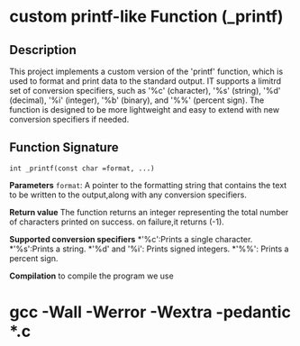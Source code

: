 

# custom printf-like Function (_printf)

## Description

This project implements a custom version of the 'printf' function, which is used
to format and print data to the standard output.
IT supports a limitrd set of conversion specifiers, such as '%c' (character), '%s' (string), '%d' (decimal), '%i' (integer), '%b' (binary), and '%%' (percent sign).
The function is designed to be more lightweight and easy to extend with new conversion specifiers if needed.

## Function Signature
 `int _printf(const char =format, ...)`

**Parameters**
`format`: A pointer to the formatting string that contains the text to be written to the output,along with any conversion specifiers.

**Return value**
The function returns an integer representing the total number of characters printed on success.
on failure,it returns (-1).

**Supported conversion specifiers**
*'%c':Prints a single character.
*'%s':Prints a string.
*'%d' and '%i': Prints signed integers.
*'%%': Prints a percent sign.

**Compilation**
to compile the program we use
# gcc -Wall -Werror -Wextra -pedantic *.c


